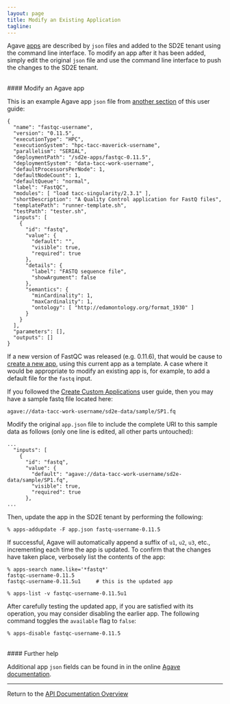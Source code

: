 ```yaml
---
layout: page
title: Modify an Existing Application
tagline:
---
```


Agave [apps](03.old_create_app.md) are described by `json` files and added to the
SD2E tenant using the command line interface. To modify an  app after it has
been added, simply edit the original `json` file and use the command line
interface to push the changes to the SD2E tenant.


<br>
#### Modify an Agave app

This is an example Agave app `json` file from
[another section](03.old_create_app_04.md) of this user guide:
```
{
  "name": "fastqc-username",
  "version": "0.11.5",
  "executionType": "HPC",
  "executionSystem": "hpc-tacc-maverick-username",
  "parallelism": "SERIAL",
  "deploymentPath": "/sd2e-apps/fastqc-0.11.5",
  "deploymentSystem": "data-tacc-work-username",
  "defaultProcessorsPerNode": 1,
  "defaultNodeCount": 1,
  "defaultQueue": "normal",
  "label": "FastQC",
  "modules": [ "load tacc-singularity/2.3.1" ],
  "shortDescription": "A Quality Control application for FastQ files",
  "templatePath": "runner-template.sh",
  "testPath": "tester.sh",
  "inputs": [
    {
      "id": "fastq",
      "value": {
        "default": "",
        "visible": true,
        "required": true
      },
      "details": {
        "label": "FASTQ sequence file",
        "showArgument": false
      },
      "semantics": {
        "minCardinality": 1,
        "maxCardinality": 1,
        "ontology": [ "http://edamontology.org/format_1930" ]
      }
    }
  ],
  "parameters": [],
  "outputs": []
}
```

If a new version of FastQC was released (e.g. 0.11.6), that would be cause to
[create a new app](03.old_create_app.md), using this current app as a template.
A case where it would be appropriate to modify an existing app is, for example,
to add a default file for the `fastq` input.

If you followed the [Create Custom Applications](03.old_create_app.md) user guide,
then you may have a sample fastq file located here:

`agave://data-tacc-work-username/sd2e-data/sample/SP1.fq`

Modify the original `app.json` file to include the complete URI to this sample
data as follows (only one line is edited, all other parts untouched):
```
...
  "inputs": [
    {
      "id": "fastq",
      "value": {
        "default": "agave://data-tacc-work-username/sd2e-data/sample/SP1.fq",
        "visible": true,
        "required": true
      },
...
```

Then, update the app in the SD2E tenant by performing the following:
```
% apps-addupdate -F app.json fastq-username-0.11.5
```

If successful, Agave will automatically append a suffix of `u1`, `u2`, `u3`, etc.,
incrementing each time the app is updated. To confirm that the changes have taken
place, verbosely list the contents of the app:
```
% apps-search name.like='*fastq*'
fastqc-username-0.11.5
fastqc-username-0.11.5u1     # this is the updated app

% apps-list -v fastqc-username-0.11.5u1
```

After carefully testing the updated app, if you are satisfied with its operation,
you may consider disabling the earlier app. The following command toggles the
`available` flag to `false`:
```
% apps-disable fastqc-username-0.11.5
```


<br>
#### Further help

Additional app `json` fields can be found in in the online
[Agave documentation](http://developer.tacc.cloud/).



---
Return to the [API Documentation Overview](../index.md)
